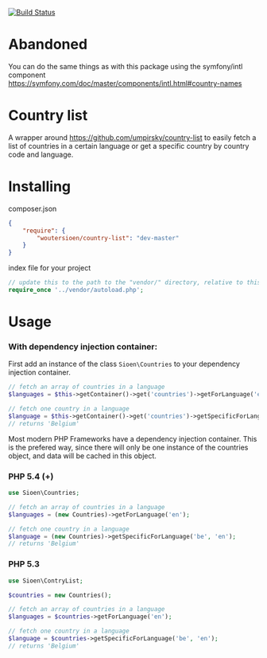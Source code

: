 [![Build Status](https://travis-ci.org/WouterSioen/country-list.svg?branch=master)](https://travis-ci.org/WouterSioen/country-list)

# Abandoned

You can do the same things as with this package using the symfony/intl component https://symfony.com/doc/master/components/intl.html#country-names

# Country list

A wrapper around <https://github.com/umpirsky/country-list> to easily fetch a list of countries in a certain language or get a specific country by country code and language.

# Installing

composer.json

```json
{
    "require": {
        "woutersioen/country-list": "dev-master"
    }
}
```

index file for your project

```php
// update this to the path to the "vendor/" directory, relative to this file
require_once '../vendor/autoload.php';
```

# Usage

### With dependency injection container:

First add an instance of the class ```Sioen\Countries``` to your dependency injection container.

```php
// fetch an array of countries in a language
$languages = $this->getContainer()->get('countries')->getForLanguage('en');

// fetch one country in a language
$language = $this->getContainer()->get('countries')->getSpecificForLanguage('be', 'en');
// returns 'Belgium'
```

Most modern PHP Frameworks have a dependency injection container. This is the prefered way, since there will only be one instance of the countries object, and data will be cached in this object.

### PHP 5.4 (+)

```php
use Sioen\Countries;

// fetch an array of countries in a language
$languages = (new Countries)->getForLanguage('en');

// fetch one country in a language
$language = (new Countries)->getSpecificForLanguage('be', 'en');
// returns 'Belgium'
```

### PHP 5.3

```php
use Sioen\ContryList;

$countries = new Countries();

// fetch an array of countries in a language
$languages = $countries->getForLanguage('en');

// fetch one country in a language
$language = $countries->getSpecificForLanguage('be', 'en');
// returns 'Belgium'
```
